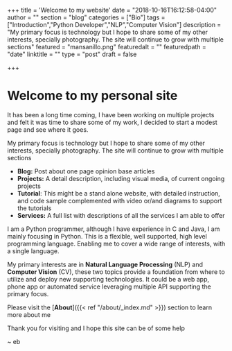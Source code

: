 +++
title = 'Welcome to my website'
date = "2018-10-16T16:12:58-04:00"
author = ""
section = "blog"
categories = ["Bio"]
tags = ["Introduction","Python Developer","NLP","Computer Vision"]
description = "My primary focus is technology but I hope to share some of my other interests, specially photography. The site will continue to grow with multiple sections"
featured = "mansanillo.png"
featuredalt = ""
featuredpath = "date"
linktitle = ""
type = "post"
draft = false

+++

# Welcome to my personal site

It has been a long time coming, I have been working on multiple projects and felt it was time to share some of my work, I decided to start a modest page and see where it goes.

My primary focus is technology but I hope to share some of my other interests, specially photography. The site will continue to grow with multiple sections

* **Blog:** Post about one page opinion base articles
* **Projects:** A detail description, including visual media, of current ongoing projects
* **Tutorial**: This might be a stand alone website, with detailed instruction, and code sample complemented with video or/and diagrams to support the tutorials
* **Services:** A full list with descriptions of all the services I am able to offer

I am a Python programmer, although I have experience in C and Java, I am mainly focusing in Python. This is a flexible, well supported, high level programming language. Enabling me to cover a  wide range of interests, with a single language.

My primary interests are in **Natural Language Processing** (NLP) and **Computer Vision** (CV), these two topics provide a foundation from where to utilize and deploy new supporting technologies. It could be a web app, phone app or automated service leveraging multiple API supporting the primary focus.

Please visit the [**About**]({{< ref "/about/_index.md" >}}) section to learn more about me

Thank you for visiting and I hope this site can be of some help

~ eb
